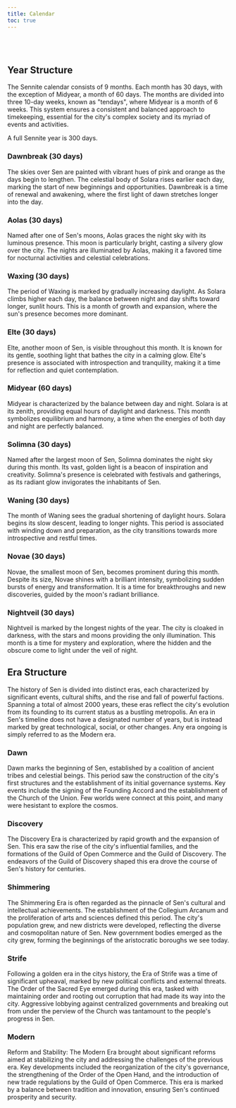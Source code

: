 ```yaml
---
title: Calendar
toc: true
---
```


<h1 id="overview" style="visibility: hidden; margin: 0px; padding: 0px;">Overview</h1>

## Year Structure
The Sennite calendar consists of 9 months. Each month has 30 days, with the exception of Midyear, a month of 60 days. The months are divided into three 10-day weeks, known as "tendays", where Midyear is a month of 6 weeks. This system ensures a consistent and balanced approach to timekeeping, essential for the city's complex society and its myriad of events and activities.

A full Sennite year is 300 days.

### Dawnbreak (30 days)
The skies over Sen are painted with vibrant hues of pink and orange as the days begin to lengthen. The celestial body of Solara rises earlier each day, marking the start of new beginnings and opportunities. Dawnbreak is a time of renewal and awakening, where the first light of dawn stretches longer into the day.

### Aolas (30 days)
Named after one of Sen's moons, Aolas graces the night sky with its luminous presence. This moon is particularly bright, casting a silvery glow over the city. The nights are illuminated by Aolas, making it a favored time for nocturnal activities and celestial celebrations.

### Waxing (30 days)
The period of Waxing is marked by gradually increasing daylight. As Solara climbs higher each day, the balance between night and day shifts toward longer, sunlit hours. This is a month of growth and expansion, where the sun's presence becomes more dominant.

### Elte (30 days)
Elte, another moon of Sen, is visible throughout this month. It is known for its gentle, soothing light that bathes the city in a calming glow. Elte's presence is associated with introspection and tranquility, making it a time for reflection and quiet contemplation.

### Midyear (60 days)
Midyear is characterized by the balance between day and night. Solara is at its zenith, providing equal hours of daylight and darkness. This month symbolizes equilibrium and harmony, a time when the energies of both day and night are perfectly balanced.

### Solimna (30 days)
Named after the largest moon of Sen, Solimna dominates the night sky during this month. Its vast, golden light is a beacon of inspiration and creativity. Solimna's presence is celebrated with festivals and gatherings, as its radiant glow invigorates the inhabitants of Sen.

### Waning (30 days)
The month of Waning sees the gradual shortening of daylight hours. Solara begins its slow descent, leading to longer nights. This period is associated with winding down and preparation, as the city transitions towards more introspective and restful times.

### Novae (30 days)
Novae, the smallest moon of Sen, becomes prominent during this month. Despite its size, Novae shines with a brilliant intensity, symbolizing sudden bursts of energy and transformation. It is a time for breakthroughs and new discoveries, guided by the moon's radiant brilliance.

### Nightveil (30 days)
Nightveil is marked by the longest nights of the year. The city is cloaked in darkness, with the stars and moons providing the only illumination. This month is a time for mystery and exploration, where the hidden and the obscure come to light under the veil of night.

## Era Structure
The history of Sen is divided into distinct eras, each characterized by significant events, cultural shifts, and the rise and fall of powerful factions. Spanning a total of almost 2000 years, these eras reflect the city's evolution from its founding to its current status as a bustling metropolis. An era in Sen's timeline does not have a designated number of years, but is instead marked by great technological, social, or other changes. Any era ongoing is simply referred to as the Modern era.

### Dawn
Dawn marks the beginning of Sen, established by a coalition of ancient tribes and celestial beings. This period saw the construction of the city's first structures and the establishment of its initial governance systems. Key events include the signing of the Founding Accord and the establishment of the Church of the Union. Few worlds were connect at this point, and many were hesistant to explore the cosmos.

### Discovery
The Discovery Era is characterized by rapid growth and the expansion of Sen. This era saw the rise of the city's influential families, and the formations of the Guild of Open Commerce and the Guild of Discovery. The endeavors of the Guild of Discovery shaped this era drove the course of Sen's history for centuries. 

### Shimmering
The Shimmering Era is often regarded as the pinnacle of Sen's cultural and intellectual achievements. The establishment of the Collegium Arcanum and the proliferation of arts and sciences defined this period. The city's population grew, and new districts were developed, reflecting the diverse and cosmopolitan nature of Sen. New government bodies emerged as the city grew, forming the beginnings of the aristocratic boroughs we see today.

### Strife
Following a golden era in the citys history, the Era of Strife was a time of significant upheaval, marked by new political conflicts and external threats. The Order of the Sacred Eye emerged during this era, tasked with maintaining order and rooting out corruption that had made its way into the city. Aggressive lobbying against centralized governments and breaking out from under the perview of the Church was tantamount to the people's progress in Sen.

### Modern
Reform and Stability: The Modern Era brought about significant reforms aimed at stabilizing the city and addressing the challenges of the previous era. Key developments included the reorganization of the city's governance, the strengthening of the Order of the Open Hand, and the introduction of new trade regulations by the Guild of Open Commerce. This era is marked by a balance between tradition and innovation, ensuring Sen's continued prosperity and security.